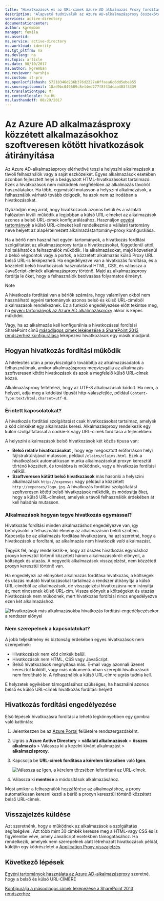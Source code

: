 ```yaml
---
title: "Hivatkozások és az URL-címek Azure AD alkalmazás Proxy fordítása |} Microsoft Docs"
description: "Alapvető tudnivalók az Azure AD-alkalmazásproxy összekötők ismerteti."
services: active-directory
documentationcenter: 
author: kgremban
manager: femila
ms.assetid: 
ms.service: active-directory
ms.workload: identity
ms.tgt_pltfrm: na
ms.devlang: na
ms.topic: article
ms.date: 08/10/2017
ms.author: kgremban
ms.reviewer: harshja
ms.custom: it-pro
ms.openlocfilehash: 57218346d236b376d2227e0ffaea6c6dd5ebe855
ms.sourcegitcommit: 18ad9bc049589c8e44ed277f8f43dcaa483f3339
ms.translationtype: MT
ms.contentlocale: hu-HU
ms.lasthandoff: 08/29/2017
---
```

# <a name="redirect-hardcoded-links-for-apps-published-with-azure-ad-application-proxy"></a>Az Azure AD alkalmazásproxy közzétett alkalmazásokhoz szoftveresen kötött hivatkozások átirányítása

Az Azure AD-alkalmazásproxy elérhetővé teszi a helyszíni alkalmazások a távoli felhasználók vagy a saját eszközeiket. Egyes alkalmazások esetében azonban fejlesztett helyi a beágyazott HTML-hivatkozásokat tartalmazó. Ezek a hivatkozások nem működnek megfelelően az alkalmazás távolról használatakor. Ha több, egymástól mutasson a helyszíni alkalmazások, a felhasználók várható tovább dolgozik, ha azok nem az irodában a hivatkozásokat. 

Győződjön meg arról, hogy hivatkozások azonos belüli és a vállalati hálózaton kívüli működik a legjobban a külső URL-címeket az alkalmazások azonos a belső URL-címek konfigurálásához. Használjon [egyéni tartományok](active-directory-application-proxy-custom-domains.md) a külső URL-címeket kell rendelkeznie a vállalati tartomány neve helyett az alapértelmezett alkalmazástartomány-proxy konfigurálása.

Ha a bérlő nem használhat egyéni tartományok, a hivatkozás fordítási szolgáltatást az alkalmazásproxy tartja a hivatkozásokat, függetlenül attól, hol találhatók a felhasználók működik. Ha alkalmazásokat, majd közvetlenül a belső végpontok vagy a portok, a közzétett alkalmazás külső Proxy URL belső URL-is leképezheti. Ha engedélyezve van a hivatkozás fordítása, és a közzétett belső hivatkozások használatával HTML, CSS, és válassza a JavaScript-címkék alkalmazásproxy történő. Majd az alkalmazásproxy fordítja le őket, hogy a felhasználók beolvasása folyamatos élményt.

>[!NOTE]
>A hivatkozás fordítási van a bérlők számára, hogy valamilyen okból nem használható egyéni tartományok azonos belső és külső URL-címéből alkalmazások rendelkeznek. Ez a funkció engedélyezése előtt tekintse meg, ha [egyéni tartományok az Azure AD alkalmazásproxy](active-directory-application-proxy-custom-domains.md) akkor is képes működni.
>
>Vagy, ha az alkalmazás kell konfigurálnia a hivatkozással fordítási SharePoint című [másodlagos címek leképezése a SharePoint 2013 rendszerhez konfigurálása](https://technet.microsoft.com/library/cc263208.aspx) leképezési hivatkozások egy másik módjáról.

## <a name="how-link-translation-works"></a>Hogyan hivatkozás fordítási működik

A hitelesítés után a proxykiszolgáló továbbítja az alkalmazásadatok a felhasználónak, amikor alkalmazásproxy megvizsgálja az alkalmazás szoftveresen kötött hivatkozások és azok a megfelelő külső URL-címek közzé.

Alkalmazásproxy feltételezi, hogy az UTF-8 alkalmazások kódolt. Ha nem, a helyzet, adja meg a kódolási típusát http-válaszfejléc, például `Content-Type:text/html;charset=utf-8`.

### <a name="which-links-are-affected"></a>Érintett kapcsolatokat?

A hivatkozás fordítási szolgáltatást csak hivatkozásokat tartalmaz, amelyek a kód címkéket egy alkalmazás keresi. Alkalmazásproxy rendelkezik egy külön szolgáltatással a cookie-k vagy URL-címek fordítása a fejlécekben. 

A helyszíni alkalmazások belső hivatkozások két közös típusa van:

- **Belső relatív hivatkozásokat** , hogy egy megosztott erőforráson helyi fájlstruktúrájával mutasson, például `/claims/claims.html`. Ezek a hivatkozások automatikusan munka alkalmazásokat proxyn keresztül történő közzétett, és továbbra is működnek, vagy a hivatkozás fordítási nélkül. 
- **Szoftveresen kötött belső hivatkozások** más hasonló a helyszíni alkalmazások `http://expenses` vagy például a közzétett `http://expenses/logo.jpg`. A hivatkozás fordítási szolgáltatást szoftveresen kötött belső hivatkozások működik, és módosítja őket, hogy a külső URL-címeket, amelyek a távoli felhasználók érdekében át kell haladnia mutasson.

### <a name="how-do-apps-link-to-each-other"></a>Alkalmazások hogyan tegye hivatkozás egymással?

Hivatkozás fordítási minden alkalmazáshoz engedélyezve van, így befolyásolni a felhasználói élmény az alkalmazáson belüli szintjén. Kapcsolja be az alkalmazás fordítása hivatkozásra, ha azt szeretné, hogy a hivatkozások *a* fordítani, az alkalmazás nem hivatkozik *való* alkalmazást. 

Tegyük fel, hogy rendelkezik-e, hogy az összes hivatkozás egymáshoz proxyn keresztül történő közzétett három alkalmazásokról: előnyeit, a költségek és utazás. A negyedik alkalmazások visszajelzést, nem közzétett proxyn keresztül történő van.

Ha engedélyezi az előnyöket alkalmazás fordítása hivatkozás, a költségek és utazás mutató hivatkozásokat tartalmaz a rendszer átirányítja a külső URL-címéből az alkalmazások, de visszajelzési hivatkozásra nem irányítja át, mert nincsenek külső URL-cím. Vissza előnyeit a költségeket és utazás hivatkozások nem működnek, mert hivatkozás fordítási nincs engedélyezve ezen két alkalmazáshoz.

![Hivatkozások más alkalmazásokba hivatkozás fordítási engedélyezésekor a rendszer előnyei](./media/application-proxy-link-translation/one_app.png)

### <a name="which-links-arent-translated"></a>Nem szerepelnek a kapcsolatokat?

A jobb teljesítmény és biztonság érdekében egyes hivatkozások nem szerepelnek:

- Hivatkozások nem kód címkék belül. 
- Hivatkozások nem HTML, CSS vagy JavaScript. 
- Belső hivatkozások megnyitása más. E-mail vagy azonnali üzenet keresztül küldött, vagy más dokumentumban szereplő hivatkozások nem fordítható le. A felhasználók a külső URL-címre ugrás tudnia kell.

E helyzetek egyikében támogatásához szükséges, ha használni azonos belső és külső URL-címek hivatkozás fordítási helyett.  

## <a name="enable-link-translation"></a>Hivatkozás fordítási engedélyezése

Első lépések hivatkozásra fordítási a lehető legkönnyebben egy gombra való kattintás:

1. Jelentkezzen be az [Azure Portal](https://portal.azure.com) felületére rendszergazdaként.
2. Ugrás a **Azure Active Directory** > **vállalati alkalmazások** > **összes alkalmazás** > Válassza ki a kezelni kívánt alkalmazást > **alkalmazásproxy**.
3. Kapcsolja be **URL-címek fordítása a kérelem törzsében** való **Igen**.

   ![Válassza az Igen, a kérelem törzsében lefordítani az URL-címek](./media/application-proxy-link-translation/select_yes.png).
4. Válassza ki **mentése** a módosítások alkalmazásához.

Most amikor a felhasználók hozzáférése az alkalmazáshoz, a proxy automatikusan keresni kezdi a bérlő a proxyn keresztül történő közzétett belső URL-címek.

## <a name="send-feedback"></a>Visszajelzés küldése

Azt szeretnénk, hogy a működnek az alkalmazások a szolgáltatás segítségével. Azt több mint 30 címkék keresse meg a HTML-vagy CSS és is figyelembe véve, amely JavaScript esetekben támogatásához. Ha rendelkezik, amelyek nem szerepelnek alatt létrehozott hivatkozások példát, küldjön egy kódrészletet a [Application Proxy visszajelzés](mailto:aadapfeedback@microsoft.com). 

## <a name="next-steps"></a>Következő lépések
[Egyéni tartományok használata az Azure AD-alkalmazásproxy](active-directory-application-proxy-custom-domains.md) szeretné, hogy a belső és külső URL-CÍMÉRE

[Konfigurálja a másodlagos címek leképezése a SharePoint 2013 rendszerhez](https://technet.microsoft.com/library/cc263208.aspx)
